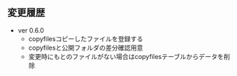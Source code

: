 ## 変更履歴
* ver 0.6.0
  * copyfilesコピーしたファイルを登録する
  * copyfilesと公開フォルダの差分確認用意
  * 変更時にもとのファイルがない場合はcopyfilesテーブルからデータを削除
